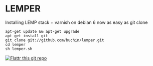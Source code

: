LEMPER
======

Installing LEMP stack + varnish on debian 6 now as easy as git clone
    
    apt-get update && apt-get upgrade
    apt-get install git
    git clone git://github.com/buchin/lemper.git
    cd lemper
    sh lemper.sh
    

[![Flattr this git repo](http://api.flattr.com/button/flattr-badge-large.png)](https://flattr.com/submit/auto?user_id=buchin&url=https://github.com/buchin/lemper&title=lemper&language=en_GB&tags=github&category=software) 